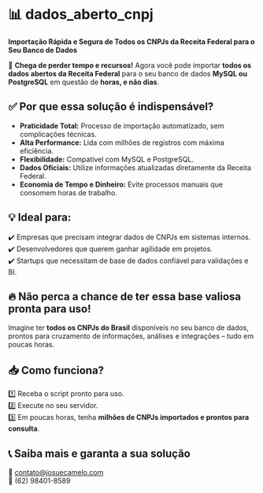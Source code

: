# 📊 dados_aberto_cnpj
**Importação Rápida e Segura de Todos os CNPJs da Receita Federal para o Seu Banco de Dados**

🚀 **Chega de perder tempo e recursos!** Agora você pode importar **todos os dados abertos da Receita Federal** para o seu banco de dados **MySQL ou PostgreSQL** em questão de **horas, e não dias**.

## ✅ Por que essa solução é indispensável?
- **Praticidade Total:** Processo de importação automatizado, sem complicações técnicas.
- **Alta Performance:** Lida com milhões de registros com máxima eficiência.
- **Flexibilidade:** Compatível com MySQL e PostgreSQL.
- **Dados Oficiais:** Utilize informações atualizadas diretamente da Receita Federal.
- **Economia de Tempo e Dinheiro:** Evite processos manuais que consomem horas de trabalho.

## 💡 Ideal para:
✔️ Empresas que precisam integrar dados de CNPJs em sistemas internos.  
✔️ Desenvolvedores que querem ganhar agilidade em projetos.  
✔️ Startups que necessitam de base de dados confiável para validações e BI.  

## 🔥 Não perca a chance de ter essa base valiosa pronta para uso!
Imagine ter **todos os CNPJs do Brasil** disponíveis no seu banco de dados, prontos para cruzamento de informações, análises e integrações – tudo em poucas horas.

## 📥 Como funciona?
1️⃣ Receba o script pronto para uso.  
2️⃣ Execute no seu servidor.  
3️⃣ Em poucas horas, tenha **milhões de CNPJs importados e prontos para consulta**.

## 📞 Saiba mais e garanta a sua solução
📧 contato@josuecamelo.com  
📱 (62) 98401-8589

